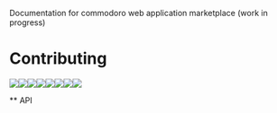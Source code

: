 Documentation for commodoro web application marketplace (work in progress)

Contributing
============

[![](https://sourcerer.io/fame/edward0rtiz/edward0rtiz/commodoro/images/0)](https://sourcerer.io/fame/edward0rtiz/edward0rtiz/commodoro/links/0)[![](https://sourcerer.io/fame/edward0rtiz/edward0rtiz/commodoro/images/1)](https://sourcerer.io/fame/edward0rtiz/edward0rtiz/commodoro/links/1)[![](https://sourcerer.io/fame/edward0rtiz/edward0rtiz/commodoro/images/2)](https://sourcerer.io/fame/edward0rtiz/edward0rtiz/commodoro/links/2)[![](https://sourcerer.io/fame/edward0rtiz/edward0rtiz/commodoro/images/3)](https://sourcerer.io/fame/edward0rtiz/edward0rtiz/commodoro/links/3)[![](https://sourcerer.io/fame/edward0rtiz/edward0rtiz/commodoro/images/4)](https://sourcerer.io/fame/edward0rtiz/edward0rtiz/commodoro/links/4)[![](https://sourcerer.io/fame/edward0rtiz/edward0rtiz/commodoro/images/5)](https://sourcerer.io/fame/edward0rtiz/edward0rtiz/commodoro/links/5)[![](https://sourcerer.io/fame/edward0rtiz/edward0rtiz/commodoro/images/6)](https://sourcerer.io/fame/edward0rtiz/edward0rtiz/commodoro/links/6)[![](https://sourcerer.io/fame/edward0rtiz/edward0rtiz/commodoro/images/7)](https://sourcerer.io/fame/edward0rtiz/edward0rtiz/commodoro/links/7)


** API
